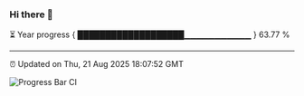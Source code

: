 ### Hi there 👋

⏳ Year progress { ███████████████████▁▁▁▁▁▁▁▁▁▁▁ } 63.77 %

---

⏰ Updated on Thu, 21 Aug 2025 18:07:52 GMT

![Progress Bar CI](https://github.com/liununu/liununu/workflows/Progress%20Bar%20CI/badge.svg)
